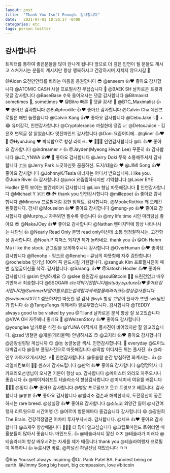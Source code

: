 ```yaml
---
layout: post
title:  "Thank You Isn't Enough. 감사합니다"
date:   2021-07-01 10:50:17 -0400
categories: etc
tags: person twitter
---
```


## 감사합니다

트위터를 통하여 좋은분들을 많이 만나게 됩니다
앞으로 더 깊은 인연이 될 분들도 계시고 스쳐가시는 분들이 계시지만 항상 행복하시고 건강하시며 지치지 않으시길 🙏

@Aiden 오천만안티를 바라는 마음을 응원합니다 😎
@anseem 👍❤️ 좋아요 감사합니다
@ATOMIC CASH 사실 프로필사진 무섭습니다 👹
@BAEK SH 날카로운 트윗과 댓글 감사합니다
@BaseBase 수욱 들어오시는 댓글 감사합니다
@Bitmaxist sometimes 🥊, sometimes ❤️
@Bitro 빠른 📰 댓글 감사! 🐸
@BTC_Maximalist 👍❤️ 좋아요 감사합니다
@Bullphrodite 👍❤️ 좋아요 감사합니다
@Calvin Cha 예전프로필은 매번 놀랬습니다
@Calvin Kang 👍❤️  좋아요 감사합니다
@CebuJake 💡🔌 + 😂 유머감각, 인연감사합니다
@Cryptolerance 까칠한데 땡김 📈
@DetoxJuice - 김윤호 변역글 잘 읽었습니다 멋진마인드 감사합니다
@Doni 요즘어디에..
@gliner 👍❤️ 🙏
@HyunJung ❤️ 박식함으로 항상 라이크. ❤️ 🙇🏻‍♂️ 인연감사합니다
@IL 👍❤️ 좋아요 감사합니다
@indreamer ⚡️ 👍
@Jayden(Myeong Hwan Lee) 꾸준히 👍 감사합니다
@JC_YNWA 👍❤️ 🙏 좋아요 감사합니다
@Jerry Doki 쭈욱 소통해주셔서 감사합니다 🇹🇼
@Jerry Park 느긋하신듯 꼼꼼하신. 도지/테슬라 ❤️
@JIMI Song 👍❤️ 좋아요 감사합니다
@JohnnyK/Tesla 에너지는 어디서 받으십니까. i like you.
@Jude River 👍 감사합니다
@junoi 요즘뜸하시지만 기억합니다
@Laser EYE Hodler 문득 보이는 빨간레이저 감사합니다
@Lion 형님 따듯해집니다 🥰 인연감사합니다
@Michael Y 🇵🇹 📷 🏞 thank you 인연감사합니다
@millepoet 👍 좋아요 감사합니다
@Minerva 프로필처럼 강한 임팩트. 감사합니다.
@MookeRothko 꽤 오래간 뵌듯합니다. 감사!
@Mouseion 👍❤️ 좋아요 감사합니다
@mung-yo 👍❤️ 좋아요 감사합니다
@Murphy_J 자주뵈면 뵐수록 좋습니다 👍
@my life time 시인 마라탕님 좋아요 😍
@NakaJOey 👍❤️ 좋아요 감사합니다
@Nathan 맨마지막에 항상 나타나시는 나단님 👍
@Nearly Read Only 분명 read only이신데 소통 엄청잘하시는. 고견항상 감사합니다.
@Noah.P 지저스 외치면 제가 놀라네요. thank you 👍
@Oh Hahm Ma i like the stock. 큰그림을 보게해주시니 감사합니다
@OverHuman 👍❤️ 좋아요 감사합니다
@Renohp - 핑크곰
@Renohq - 큐님의 따뜻함에 자주 감탄합니다
@rochelobe 인기남 100억 꼭 만드시길 기원합니다.
@sanguk Kim 프로필사진이 매번 실얼굴이신줄 착각. 감사합니다.
@Sarang. 👍❤️
@Satoshi Hodler 👍❤️ 좋아요 감사합니다
@sim 안녕하세요 😏
@slee 응원감사
@soulBitcoin 🙇🏻‍ 드린건없고 배우기만해서 죄송합니다
@SSOGARI $ctc 대박기원합니다
@study_is_Future 👍❤️ 좋아요 감사합니다
@Summer M 말이필요없는 섬세함과 씩씩함 몰래 라이크 👍 항상감사합니다
@swipe iost XTL 1$ 섬뜻하지만 따뜻한 짤 감사
@syk 항상 고앙이 플사가 뜨면 syk님인가 합니다 👍
@TangsTangs 이제서야 팔로우했습니다. 감사합니다
@TEDDY always good to be visited by you
@Tiland 날카로운 분석 항상 잘 보고있습니다
@VIVA OH 자주뵈니 좋네요 👀
@WeizenStory 👍❤️ 좋아요 감사합니다
@younglee 날카로운 식견 👍
@YUNA 아직까지 플사진이 비어있지만 잘 읽고있습니다.
@zed 냉철맨
@개불(개리불랙) 안녕하시죠 😏
@고지라 👍❤️ 좋아요 감사합니다
@금왕설렁탕 계십니까 😏
@눙 눙글눙글 섹시. 인연감사합니다. 🤣 everyday
@도미노 대박갑시다
@둥보 플필사진으로 따뜻해집니다
@딱밤 어디서든 튀는 플사진. 👍
@라인우 자아가2개시지만. ⚡️🐙 인연감사합니다.
@류슬람 순간 방심하면 와계시는.. 👍
@리얼치킨보이 🐔🍗 센스에 감사드립니다
@만억 👍❤️ 좋아요 감사합니다
@멍멍약사 디카프리오선생님이 오시면 기분이 항상 up. 감사합니다
@메이스터 와리오 자주오시니 좋습니다 👍
@메이저쉬프트 테슬라소식 항상감사합니다
@미세미세 여유를 배웁니다 🙇🏻‍♂️
@밍디 👍❤️ 좋아요 감사합니다
@병알 프로필보고 웃고 트윗보고 배웁니다. 감사합니다
@뷰뷰 👍❤️ 좋아요 감사합니다
@빌리조 겸손과 해박한지식, 도전정신이 공존하시는 rare breed.
@성실장 👍❤️ 좋아요 감사합니다
@소노코 외양간 잃어
@시간여행자 리트윗으로 시간여행 🕐
@여르미 방문때마다 즐겁습니다 감사합니다 😃
@장원희 The Brain. 건강걱정말곤 어차피 투자부자시라. 감사합니다.
@제프 👍❤️ 좋아요 감사합니다
@조재우 항상배웁니다 🙇🏻‍♂️ 더 많이 알고싶습니다
@크립토마인드 트위터엔 배울분들이 많아서 좋습니다. 마인드도. 👍
@테솔라시티 짤신 ㅇㅈ
@테슬라가 미래다
@테슬라네어 항상 배우시려는 자세를 제가 배웁니다 thank you
@테슬라여행자 프로필이 독특하니 👍 누르시면 바로.
@하널신 하널신님 재밌습니다 ㅋㅋ


@Ray Youssef always inspiring
@Dr. Parik Patel BA. Funniest being on earth.
@Jimmy Song big heart, big compassion, love #bitcoin
